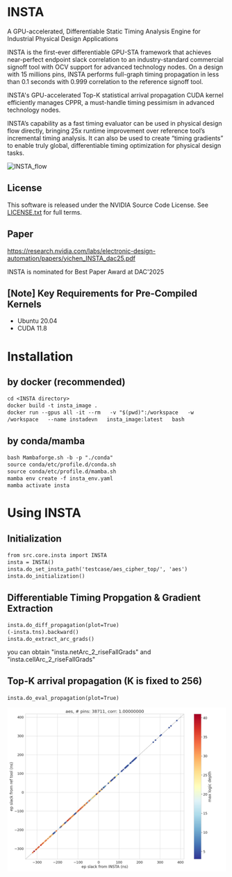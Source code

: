 # INSTA

A GPU-accelerated, Differentiable Static Timing Analysis Engine for Industrial Physical Design Applications

INSTA is the first-ever differentiable GPU-STA framework that achieves near-perfect endpoint slack correlation to an industry-standard commercial signoff tool with OCV support for advanced technology nodes. On a design with 15 millions pins, INSTA performs full-graph timing propagation in less than 0.1 seconds with 0.999 correlation to the reference signoff tool.

INSTA's GPU-accelerated Top-K statistical arrival propagation CUDA kernel efficiently manages CPPR, a must-handle timing pessimism in advanced technology nodes.

INSTA’s capability as a fast timing evaluator can be used in physical design flow directly, bringing 25x runtime improvement over reference tool’s incremental timing analysis.
It can also be used to create “timing gradients” to enable truly global, differentiable timing optimization for physical design tasks.

<img width="468" alt="INSTA_flow" src="https://github.com/user-attachments/assets/56685bdf-a752-448d-8369-af429842dfb8" />

## License

This software is released under the NVIDIA Source Code License.
See [LICENSE.txt](LICENSE.txt) for full terms.

## Paper
https://research.nvidia.com/labs/electronic-design-automation/papers/yichen_INSTA_dac25.pdf

INSTA is nominated for Best Paper Award at DAC'2025

## [Note] Key Requirements for Pre-Compiled Kernels
- Ubuntu 20.04
- CUDA 11.8

# Installation

## by docker (recommended)
```
cd <INSTA directory>
docker build -t insta_image .
docker run --gpus all -it --rm   -v "$(pwd)":/workspace   -w /workspace   --name instadevn   insta_image:latest   bash
```

## by conda/mamba
```
bash Mambaforge.sh -b -p "./conda"
source conda/etc/profile.d/conda.sh
source conda/etc/profile.d/mamba.sh
mamba env create -f insta_env.yaml
mamba activate insta
```

# Using INSTA

## Initialization
```
from src.core.insta import INSTA
insta = INSTA()
insta.do_set_insta_path('testcase/aes_cipher_top/', 'aes')
insta.do_initialization()
```

## Differentiable Timing Propgation & Gradient Extraction
```
insta.do_diff_propagation(plot=True)
(-insta.tns).backward()
insta.do_extract_arc_grads()
```
you can obtain "insta.netArc_2_riseFallGrads" and "insta.cellArc_2_riseFallGrads"

## Top-K arrival propagation (K is fixed to 256)
```
insta.do_eval_propagation(plot=True)
```
![Slack Correlation](https://github.com/NVlabs/INSTA/blob/main/testcase/aes_cipher_top/outputs/plots/slack_corr.png?raw=true)

